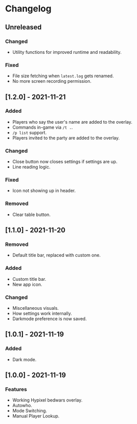 # Changelog

## Unreleased
### Changed
 - Utility functions for improved runtime and readability.
### Fixed
 - File size fetching when `latest.log` gets renamed.
 - No more screen recording permission.

## [1.2.0] - 2021-11-21
### Added
 - Players who say the user's name are added to the overlay.
 - Commands in-game via `/t .`.
 - `/p list` support.
 - Players invited to the party are added to the overlay.
### Changed
 - Close button now closes settings if settings are up.
 - Line reading logic.
### Fixed
 - Icon not showing up in header.
### Removed
 - Clear table button.

## [1.1.0] - 2021-11-20
### Removed
 - Default title bar, replaced with custom one.
### Added
 - Custom title bar.
 - New app icon.
### Changed
 - Miscellaneous visuals.
 - How settings work internally.
 - Darkmode preference is now saved.

## [1.0.1] - 2021-11-19
### Added
 - Dark mode.

## [1.0.0] - 2021-11-19
### Features
 - Working Hypixel bedwars overlay.
 - Autowho.
 - Mode Switching.
 - Manual Player Lookup.
